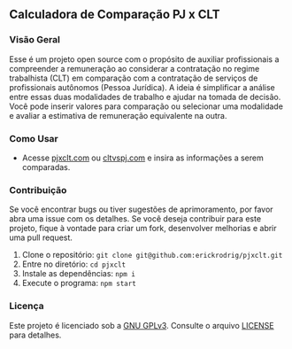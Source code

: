 ## Calculadora de Comparação PJ x CLT

<!-- ~imagem ilustrativa~ -->

### Visão Geral

Esse é um projeto open source com o propósito de auxiliar profissionais a compreender a remuneração ao considerar a contratação no regime trabalhista (CLT) em comparação com a contratação de serviços de profissionais autônomos (Pessoa Jurídica). A ideia é simplificar a análise entre essas duas modalidades de trabalho e ajudar na tomada de decisão. Você pode inserir valores para comparação ou selecionar uma modalidade e avaliar a estimativa de remuneração equivalente na outra.

### Como Usar

- Acesse [pjxclt.com](https://pjxclt.com) ou [cltvspj.com](https://cltvspj.com) e insira as informações a serem comparadas. 


### Contribuição

Se você encontrar bugs ou tiver sugestões de aprimoramento, por favor abra uma issue com os detalhes. Se você deseja contribuir para este projeto, fique à vontade para criar um fork, desenvolver melhorias e abrir uma pull request.

1. Clone o repositório: ```git clone git@github.com:erickrodrig/pjxclt.git```
2. Entre no diretório: ```cd pjxclt```
3. Instale as dependências: ```npm i```
4. Execute o programa: ```npm start```

### Licença

Este projeto é licenciado sob a [GNU GPLv3](https://www.gnu.org/licenses/gpl-3.0.html). Consulte o arquivo [LICENSE](LICENSE) para detalhes.
